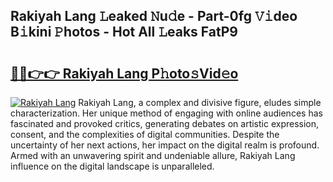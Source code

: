 ## Rakiyah Lang 𝙻eaked 𝙽u𝚍e - Part-0fg 𝚅𝚒deo B𝚒kini 𝙿hotos - Hot All 𝙻eaks FatP9

# <h2><a href="http://ld1k4o.urlbe.top/?page=Rakiyah+Lang">🔗🔗👉👉 Rakiyah Lang P𝚑oto𝚜Vid𝚎o</a></h2>

[![Rakiyah Lang](https://i.imgur.com/eBuTRDB.gif)](http://ld1k4o.urlbe.top/?page=Rakiyah+Lang)
Rakiyah Lang, a complex and divisive figure, eludes simple characterization. Her unique method of engaging with online audiences has fascinated and provoked critics, generating debates on artistic expression, consent, and the complexities of digital communities. Despite the uncertainty of her next actions, her impact on the digital realm is profound. Armed with an unwavering spirit and undeniable allure, Rakiyah Lang influence on the digital landscape is unparalleled.

